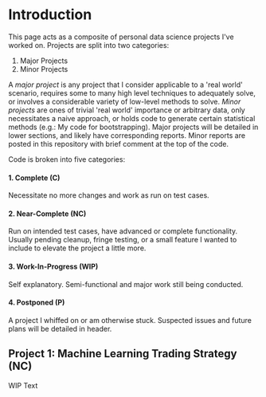 # Introduction
This page acts as a composite of personal data science projects I've worked on. Projects are split into two categories:

1. Major Projects
2. Minor Projects

A *major project* is any project that I consider applicable to a 'real world' scenario, requires some to many high level techniques to adequately solve, or involves a considerable variety of low-level methods to solve. *Minor projects* are ones of trivial 'real world' importance or arbitrary data, only necessitates a naive approach, or holds code to generate certain statistical methods (e.g.: My code for bootstrapping). Major projects will be detailed in lower sections, and likely have corresponding reports. Minor reports are posted in this repository with brief comment at the top of the code.

Code is broken into five categories:

#### 1. Complete (C)
Necessitate no more changes and work as run on test cases. 

#### 2. Near-Complete (NC)
Run on intended test cases, have advanced or complete functionality. Usually pending cleanup, fringe testing, or a small feature I wanted to include to elevate the project a little more. 

#### 3. Work-In-Progress (WIP)
Self explanatory. Semi-functional and major work still being conducted. 

#### 4. Postponed (P)
A project I whiffed on or am otherwise stuck. Suspected issues and future plans will be detailed in header.

## Project 1: Machine Learning Trading Strategy (NC)
WIP Text
